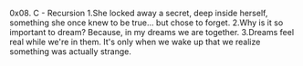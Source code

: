 0x08. C - Recursion
1.She locked away a secret, deep inside herself, something she once knew to be true... but chose to forget.
2.Why is it so important to dream? Because, in my dreams we are together.
3.Dreams feel real while we're in them. It's only when we wake up that we realize something was actually strange.
